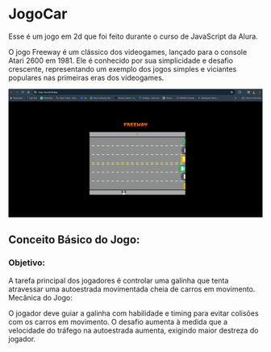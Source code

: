# JogoCar
Esse é um jogo em 2d que foi feito durante o curso de JavaScript da Alura.

O jogo Freeway é um clássico dos videogames, lançado para o console Atari 2600 em 1981. Ele é conhecido por sua simplicidade e desafio crescente, representando um exemplo dos jogos simples e viciantes populares nas primeiras eras dos videogames.

<img src="./imagens/Animação-car.gif" /> 

## Conceito Básico do Jogo:
### Objetivo:

A tarefa principal dos jogadores é controlar uma galinha que tenta atravessar uma autoestrada movimentada cheia de carros em movimento.
Mecânica do Jogo:

O jogador deve guiar a galinha com habilidade e timing para evitar colisões com os carros em movimento.
O desafio aumenta à medida que a velocidade do tráfego na autoestrada aumenta, exigindo maior destreza do jogador.



